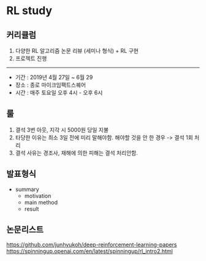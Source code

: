 # RL study

## 커리큘럼
1. 다양한 RL 알고리즘 논문 리뷰 (세미나 형식) + RL 구현
2. 프로젝트 진행

--------------------------------

* 기간 : 2019년 4월 27일 ~ 6월 29
* 장소 : 종로 마이크임팩트스퀘어
* 시간 : 매주 토요일 오후 4시 - 오후 6시

## 룰
1. 결석 3번 아웃, 지각 시 5000원 당일 지불
2. 타당한 이유는 최소 3일 전에 미리 말해야함.
   해야할 것을 안 한 경우 -> 결석 1회 처리
3. 결석 사유는 경조사, 재해에 의한 피해는 결석 처리안함.

## 발표형식
* summary
  * motivation
  * main method
  * result
  
## 논문리스트
https://github.com/junhyukoh/deep-reinforcement-learning-papers
https://spinningup.openai.com/en/latest/spinningup/rl_intro2.html


